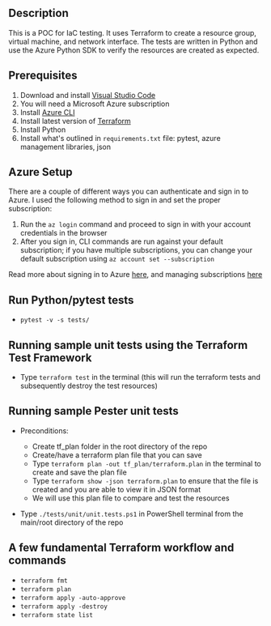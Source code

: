 ## Description

This is a POC for IaC testing. It uses Terraform to create a resource group, virtual machine, and network interface. The tests are written in Python and use the Azure Python SDK to verify the resources are created as expected.


## Prerequisites

1. Download and install [Visual Studio Code](https://code.visualstudio.com/download)
2. You will need a Microsoft Azure subscription
3. Install [Azure CLI](https://learn.microsoft.com/en-us/cli/azure/install-azure-cli)
4. Install latest version of [Terraform](https://developer.hashicorp.com/terraform/tutorials/aws-get-started/install-cli)
5. Install Python
6. Install what's outlined in `requirements.txt` file: pytest, azure management libraries, json


## Azure Setup

There are a couple of different ways you can authenticate and sign in to Azure. I used the following method to sign in and set the proper subscription:

1. Run the `az login` command and proceed to sign in with your account credentials in the browser
2. After you sign in, CLI commands are run against your default subscription; if you have multiple subscriptions, you can change your default subscription using `az account set --subscription`

Read more about signing in to Azure [here](https://learn.microsoft.com/en-us/cli/azure/authenticate-azure-cli), and managing subscriptions [here](https://learn.microsoft.com/en-us/cli/azure/manage-azure-subscriptions-azure-cli)


## Run Python/pytest tests

- `pytest -v -s tests/`


## Running sample unit tests using the Terraform Test Framework

- Type `terraform test` in the terminal (this will run the terraform tests and subsequently destroy the test resources)


## Running sample Pester unit tests

- Preconditions:
    - Create tf_plan folder in the root directory of the repo
    - Create/have a terraform plan file that you can save
    - Type `terraform plan -out tf_plan/terraform.plan` in the terminal to create and save the plan file
    - Type `terraform show -json terraform.plan` to ensure that the file is created and you are able to view it in JSON format
    - We will use this plan file to compare and test the resources

- Type `./tests/unit/unit.tests.ps1` in PowerShell terminal from the main/root directory of the repo


## A few fundamental Terraform workflow and commands

- `terraform fmt`
- `terraform plan`
- `terraform apply -auto-approve`
- `terraform apply -destroy`
- `terraform state list`